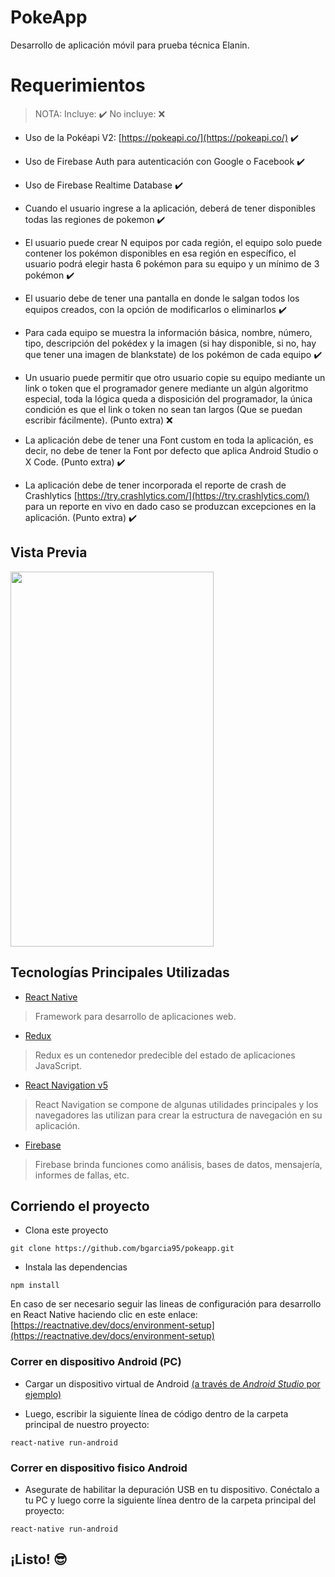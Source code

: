 # PokeApp

Desarrollo de aplicación móvil para prueba técnica Elanin.

# Requerimientos

> NOTA: Incluye: ✔️ No incluye: ❌

- Uso de la Pokéapi V2: [https://pokeapi.co/](https://pokeapi.co/) ✔️

- Uso de Firebase Auth para autenticación con Google o Facebook ✔️

- Uso de Firebase Realtime Database ✔️

- Cuando el usuario ingrese a la aplicación, deberá de tener disponibles todas las regiones de pokemon ✔️

- El usuario puede crear N equipos por cada región, el equipo solo puede contener los pokémon disponibles en esa región en específico, el usuario podrá elegir hasta 6 pokémon para su equipo y un mínimo de 3 pokémon ✔️

- El usuario debe de tener una pantalla en donde le salgan todos los equipos creados, con la opción de modificarlos o eliminarlos ✔️

- Para cada equipo se muestra la información básica, nombre, número, tipo, descripción del pokédex y la imagen (si hay disponible, si no, hay que tener una imagen de blankstate) de los pokémon de cada equipo ✔️

- Un usuario puede permitir que otro usuario copie su equipo mediante un link o token que el programador genere mediante un algún algoritmo especial, toda la lógica queda a disposición del programador, la única condición es que el link o token no sean tan largos (Que se puedan escribir fácilmente). (Punto extra) ❌

- La aplicación debe de tener una Font custom en toda la aplicación, es decir, no debe de tener la Font por defecto que aplica Android Studio o X Code. (Punto extra) ✔️

- La aplicación debe de tener incorporada el reporte de crash de Crashlytics
  [https://try.crashlytics.com/](https://try.crashlytics.com/) para un reporte en vivo en dado caso se produzcan excepciones
  en la aplicación. (Punto extra) ✔️

## Vista Previa

<!-- ![Previa Gif](demo/pokeapp-demo.gif) -->
<img src="demo/pokeapp-demo.gif" width="325" height="600" />

## Tecnologías Principales Utilizadas

- [React Native](https://github.com/facebook/react-native)

> Framework para desarrollo de aplicaciones web.

- [Redux](http://redux.js.org/)

> Redux es un contenedor predecible del estado de aplicaciones JavaScript.

- [React Navigation v5](https://reactnavigation.org/docs/getting-started)

> React Navigation se compone de algunas utilidades principales y los navegadores las utilizan para crear la estructura de navegación en su aplicación.

- [Firebase](https://firebase.google.com/?gclid=Cj0KCQjwnqH7BRDdARIsACTSAds1RMoEF-WMIx0yjfwstoBhk9M9JBI2cjivT9fJW6fDLcukvg_zTNkaAncgEALw_wcB)

> Firebase brinda funciones como análisis, bases de datos, mensajería, informes de fallas, etc.

## Corriendo el proyecto

- Clona este proyecto

```
git clone https://github.com/bgarcia95/pokeapp.git
```

- Instala las dependencias

```
npm install
```

En caso de ser necesario seguir las lineas de configuración para desarrollo en React Native haciendo clic en este enlace: [https://reactnative.dev/docs/environment-setup](https://reactnative.dev/docs/environment-setup)

### Correr en dispositivo Android (PC)

- Cargar un dispositivo virtual de Android [(a través de _Android Studio_ por ejemplo)](https://developer.android.com/studio/run/managing-avds.html#viewing)

- Luego, escribir la siguiente línea de código dentro de la carpeta principal de nuestro proyecto:

```
react-native run-android
```

### Correr en dispositivo fisico Android

- Asegurate de habilitar la depuración USB en tu dispositivo. Conéctalo a tu PC y luego corre la siguiente línea dentro de la carpeta principal del proyecto:

```
react-native run-android
```

## ¡Listo! 😎
